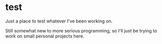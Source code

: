 # test
Just a place to test whatever I've been working on.

Still somewhat new to  more serious programming, so I'll just be trying to work on small personal projects here.  
